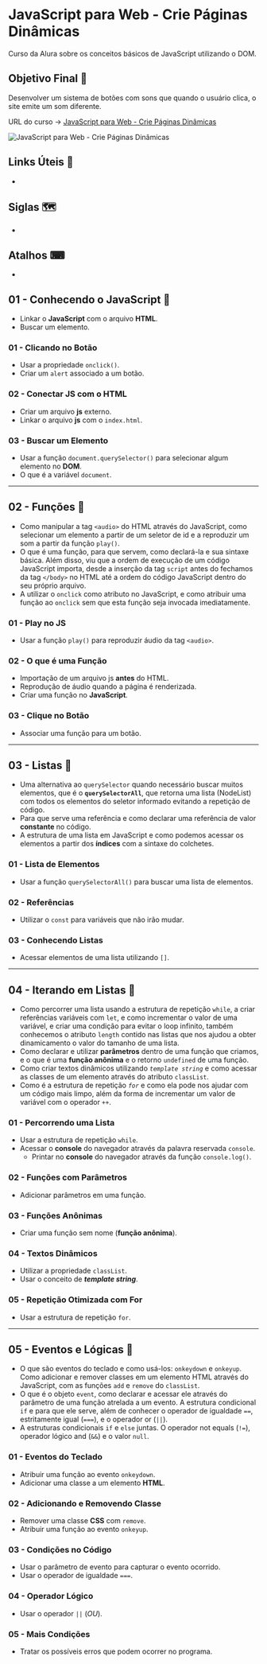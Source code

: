 # JavaScript para Web - Crie Páginas Dinâmicas

Curso da Alura sobre os conceitos básicos de JavaScript utilizando o DOM.

## Objetivo Final &#x1F3AF;

Desenvolver um sistema de botões com sons que quando o usuário clica, o site emite um som diferente.

URL do curso -> [JavaScript para Web - Crie Páginas Dinâmicas](https://cursos.alura.com.br/course/javascript-web-paginas-dinamicas)

![JavaScript para Web - Crie Páginas Dinâmicas](https://www.alura.com.br/assets/api/share/curso-javascript-web-paginas-dinamicas.png)

## Links Úteis &#x1F517;
*

## Siglas &#x1F5FA;
*

## Atalhos &#x2328;
*

## 01 - Conhecendo o JavaScript &#x1F516;
* Linkar o **JavaScript** com o arquivo **HTML**.
* Buscar um elemento.

### 01 - Clicando no Botão
* Usar a propriedade `onclick()`.
* Criar um `alert` associado a um botão.

### 02 - Conectar JS com o HTML
* Criar um arquivo **js** externo.
* Linkar o arquivo **js** com o `index.html`.

### 03 - Buscar um Elemento
* Usar a função `document.querySelector()` para selecionar algum elemento no **DOM**.
* O que é a variável `document`.

***

## 02 - Funções &#x1F516;
* Como manipular a tag `<audio>` do HTML através do JavaScript, como selecionar um elemento a partir de um seletor de id e a reproduzir um som a partir da função `play()`.
* O que é uma função, para que servem, como declará-la e sua sintaxe básica. Além disso, viu que a ordem de execução de um código JavaScript importa, desde a inserção da tag `script` antes do fechamos da tag `</body>` no HTML até a ordem do código JavaScript dentro do seu próprio arquivo.
* A utilizar o `onclick` como atributo no JavaScript, e como atribuir uma função ao `onclick` sem que esta função seja invocada imediatamente.

### 01 - Play no JS
* Usar a função `play()` para reproduzir áudio da tag `<audio>`.

### 02 - O que é uma Função
* Importação de um arquivo js **antes** do HTML.
* Reprodução de áudio quando a página é renderizada.
* Criar uma função no **JavaScript**.

### 03 - Clique no Botão
* Associar uma função para um botão.

***

## 03 - Listas &#x1F516;
* Uma alternativa ao `querySelector` quando necessário buscar muitos elementos, que é o **`querySelectorAll`**, que retorna uma lista (NodeList) com todos os elementos do seletor informado evitando a repetição de código.
* Para que serve uma referência e como declarar uma referência de valor **constante** no código.
* A estrutura de uma lista em JavaScript e como podemos acessar os elementos a partir dos **índices** com a sintaxe do colchetes.

### 01 - Lista de Elementos
* Usar a função `querySelectorAll()` para buscar uma lista de elementos.

### 02 - Referências
* Utilizar o `const` para variáveis que não irão mudar.

### 03 - Conhecendo Listas
* Acessar elementos de uma lista utilizando `[]`.

***

## 04 - Iterando em Listas &#x1F516;
* Como percorrer uma lista usando a estrutura de repetição `while`, a criar referências variáveis com `let`, e como incrementar o valor de uma variável, e criar uma condição para evitar o loop infinito, também conhecemos o atributo `length` contido nas listas que nos ajudou a obter dinamicamento o valor do tamanho de uma lista.
* Como declarar e utilizar **parâmetros** dentro de uma função que criamos, e o que é uma **função anônima** e o retorno `undefined` de uma função.
* Como criar textos dinâmicos utilizando *`template string`* e como acessar as classes de um elemento através do atributo `classList`.
* Como é a estrutura de repetição *`for`* e como ela pode nos ajudar com um código mais limpo, além da forma de incrementar um valor de variável com o operador `++`.

### 01 - Percorrendo uma Lista
* Usar a estrutura de repetição `while`.
* Acessar o **console** do navegador através da palavra reservada `console`.
    * Printar no **console** do navegador através da função `console.log()`.

### 02 - Funções com Parâmetros
* Adicionar parâmetros em uma função.

### 03 - Funções Anônimas
* Criar uma função sem nome (**função anônima**).

### 04 - Textos Dinâmicos
* Utilizar a propriedade `classList`.
* Usar o conceito de ***template string***.

### 05 - Repetição Otimizada com For
* Usar a estrutura de repetição `for`.

***

## 05 - Eventos e Lógicas &#x1F516;
* O que são eventos do teclado e como usá-los: `onkeydown` e `onkeyup`. Como adicionar e remover classes em um elemento HTML através do JavaScript, com as funções `add` e `remove` do `classList`.
* O que é o objeto `event`, como declarar e acessar ele através do parâmetro de uma função atrelada a um evento. A estrutura condicional `if` e para que ele serve, além de conhecer o operador de igualdade `==`, estritamente igual (`===`), e o operador or (`||`).
* A estruturas condicionais `if` e `else` juntas. O operador not equals (`!=`), operador lógico and (`&&`) e o valor `null`.

### 01 - Eventos do Teclado
* Atribuir uma função ao evento `onkeydown`.
* Adicionar uma classe a um elemento **HTML**.

### 02 - Adicionando e Removendo Classe
* Remover uma classe **CSS** com `remove`.
* Atribuir uma função ao evento `onkeyup`.

### 03 - Condições no Código
* Usar o parâmetro de evento para capturar o evento ocorrido.
* Usar o operador de igualdade `===`.

### 04 - Operador Lógico
* Usar o operador `||` (*OU*).

### 05 - Mais Condições
* Tratar os possíveis erros que podem ocorrer no programa.